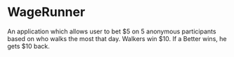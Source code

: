 # WageRunner
An application which allows user to bet $5 on 5 anonymous participants based on who walks the most that day. Walkers win $10. If a Better wins, he gets $10 back.
